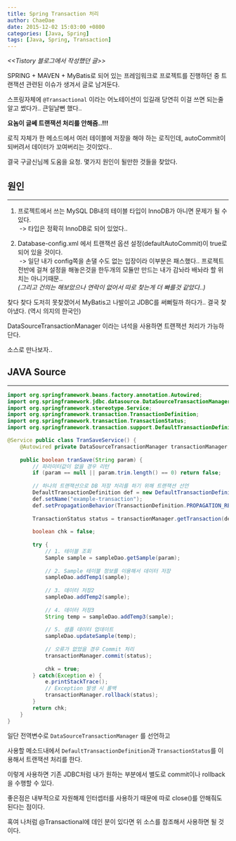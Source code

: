 ```yaml
---
title: Spring Transaction 처리
author: ChaeDae
date: 2015-12-02 15:03:00 +0800
categories: [Java, Spring]
tags: [Java, Spring, Transaction]
---
```


_<<Tistory 블로그에서 작성했던 글>>_

SPRING + MAVEN + MyBatis로 되어 있는 프레임워크로 프로젝트를 진행하던 중 트랜잭션 관련된 이슈가 생겨서 글로 남겨둔다.


스프링자체에 `@Transactional` 이라는 어노테이션이 있길래 당연히 이걸 쓰면 되는줄 알고 썼다가.. 큰일날뻔 했다..

**요놈이 글쎄 트랜잭션 처리를 안해줌..!!!**

로직 자체가 한 메소드에서 여러 테이블에 저장을 해야 하는 로직인데,
autoCommit이 되버려서 데이터가 꼬여버리는 것이었다..

결국 구글신님께 도움을 요청. 몇가지 원인이 될만한 것들을 찾았다.

## 원인
---
1. 프로젝트에서 쓰는 MySQL DB내의 테이블 타입이 InnoDB가 아니면 문제가 될 수 있다.<br/>
 -> 타입은 정확히 InnoDB로 되어 있었다..
  
2. Database-config.xml 에서 트랜잭션 옵션 설정(defaultAutoCommit)이 true로 되어 있을 것이다.<br/>
 -> 일단 내가 config쪽을 손댈 수도 없는 입장이라 이부분은 패스했다.. 프로젝트 전반에 걸쳐 설정을 해놓은것을 한두개의 모듈만 만드는 내가 감놔라 배놔라 할 위치는 아니기때문..<br/>
_(그리고 건의는 해보았으나 연락이 없어서 따로 찾는게 더 빠를것 같았다..)_

찾다 찾다 도저히 못찾겠어서 MyBatis고 나발이고 JDBC를 써뻐릴까 하다가.. 결국 찾아냈다. (역시 의지의 한국인)
  
DataSourceTransactionManager 이라는 녀석을 사용하면 트랜잭션 처리가 가능하단다. 

소스로 만나보자..
 
## JAVA Source
---

```java
import org.springframework.beans.factory.annotation.Autowired;
import org.springframework.jdbc.datasource.DataSourceTransactionManager; 
import org.springframework.stereotype.Service; 
import org.springframework.transaction.TransactionDefinition; 
import org.springframework.transaction.TransactionStatus; 
import org.springframework.transaction.support.DefaultTransactionDefinition; 

@Service public class TranSaveService() { 
    @Autowired private DataSourceTransactionManager transactionManager; 
    
    public boolean tranSave(String param) { 
        // 파라미터값이 없을 경우 리턴 
        if (param == null || param.trim.length() == 0) return false; 
        
        // 하나의 트랜잭션으로 DB 저장 처리를 하기 위해 트랜잭션 선언 
        DefaultTransactionDefinition def = new DefaultTransactionDefinition(); 
        def.setName("example-transaction"); 
        def.setPropagationBehavior(TransactionDefinition.PROPAGATION_REQUIRED); 
        
        TransactionStatus status = transactionManager.getTransaction(def); 
        
        boolean chk = false; 
        
        try { 
            // 1. 테이블 조회 
            Sample sample = sampleDao.getSample(param); 
            
            // 2. Sample 테이블 정보를 이용해서 데이터 저장 
            sampleDao.addTemp1(sample); 
            
            // 3. 데이터 저장2 
            sampleDao.addTemp2(sample); 
            
            // 4. 데이터 저장3 
            String temp = sampleDao.addTemp3(sample); 
            
            // 5. 샘플 데이터 업데이트 
            sampleDao.updateSample(temp); 
            
            // 오류가 없었을 경우 Commit 처리 
            transactionManager.commit(status); 
            
            chk = true; 
        } catch(Exception e) { 
            e.printStackTrace(); 
            // Exception 발생 시 롤백 
            transactionManager.rollback(status); 
        } 
        return chk; 
    } 
}
```
  

일단 전역변수로 `DataSourceTransactionManager` 를 선언하고

사용할 메소드내에서 `DefaultTransactionDefinition`과 `TransactionStatus`를 이용해서 트랜잭션 처리를 한다.

이렇게 사용하면 기존 JDBC처럼 내가 원하는 부분에서 별도로 commit이나 rollback을 수행할 수 있다.


좋은점은 내부적으로 자원해제 인터셉터를 사용하기 때문에 따로 close()를 안해줘도 된다는 점이다.
  

혹여 나처럼 @Transactional에 데인 분이 있다면 위 소스를 참조해서 사용하면 될 것이다.
